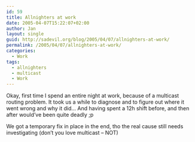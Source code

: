 ```yaml
---
id: 59
title: Allnighters at work
date: 2005-04-07T15:22:07+02:00
author: Jan
layout: single
guid: http://sadevil.org/blog/2005/04/07/allnighters-at-work/
permalink: /2005/04/07/allnighters-at-work/
categories:
  - Work
tags:
  - allnighters
  - multicast
  - Work
---
```

Okay, first time I spend an entire night at work, because of a multicast routing problem. It took us a while to diagnose and to figure out where it went wrong and why it did&#8230; And having spent a 12h shift before, and then after would&#8217;ve been quite deadly ;p

We got a temporary fix in place in the end, tho the real cause still needs investigating (don&#8217;t you love multicast &#8211; NOT)